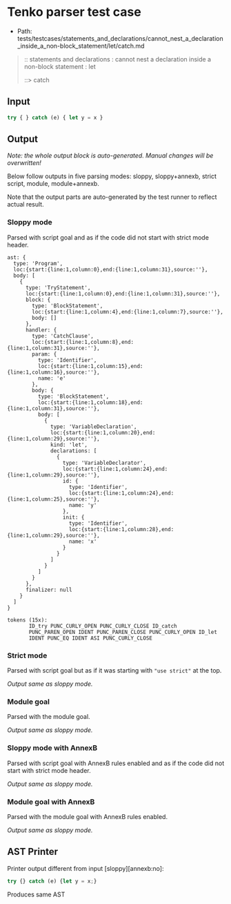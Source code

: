 # Tenko parser test case

- Path: tests/testcases/statements_and_declarations/cannot_nest_a_declaration_inside_a_non-block_statement/let/catch.md

> :: statements and declarations : cannot nest a declaration inside a non-block statement : let
>
> ::> catch

## Input

`````js
try { } catch (e) { let y = x }
`````

## Output

_Note: the whole output block is auto-generated. Manual changes will be overwritten!_

Below follow outputs in five parsing modes: sloppy, sloppy+annexb, strict script, module, module+annexb.

Note that the output parts are auto-generated by the test runner to reflect actual result.

### Sloppy mode

Parsed with script goal and as if the code did not start with strict mode header.

`````
ast: {
  type: 'Program',
  loc:{start:{line:1,column:0},end:{line:1,column:31},source:''},
  body: [
    {
      type: 'TryStatement',
      loc:{start:{line:1,column:0},end:{line:1,column:31},source:''},
      block: {
        type: 'BlockStatement',
        loc:{start:{line:1,column:4},end:{line:1,column:7},source:''},
        body: []
      },
      handler: {
        type: 'CatchClause',
        loc:{start:{line:1,column:8},end:{line:1,column:31},source:''},
        param: {
          type: 'Identifier',
          loc:{start:{line:1,column:15},end:{line:1,column:16},source:''},
          name: 'e'
        },
        body: {
          type: 'BlockStatement',
          loc:{start:{line:1,column:18},end:{line:1,column:31},source:''},
          body: [
            {
              type: 'VariableDeclaration',
              loc:{start:{line:1,column:20},end:{line:1,column:29},source:''},
              kind: 'let',
              declarations: [
                {
                  type: 'VariableDeclarator',
                  loc:{start:{line:1,column:24},end:{line:1,column:29},source:''},
                  id: {
                    type: 'Identifier',
                    loc:{start:{line:1,column:24},end:{line:1,column:25},source:''},
                    name: 'y'
                  },
                  init: {
                    type: 'Identifier',
                    loc:{start:{line:1,column:28},end:{line:1,column:29},source:''},
                    name: 'x'
                  }
                }
              ]
            }
          ]
        }
      },
      finalizer: null
    }
  ]
}

tokens (15x):
       ID_try PUNC_CURLY_OPEN PUNC_CURLY_CLOSE ID_catch
       PUNC_PAREN_OPEN IDENT PUNC_PAREN_CLOSE PUNC_CURLY_OPEN ID_let
       IDENT PUNC_EQ IDENT ASI PUNC_CURLY_CLOSE
`````

### Strict mode

Parsed with script goal but as if it was starting with `"use strict"` at the top.

_Output same as sloppy mode._

### Module goal

Parsed with the module goal.

_Output same as sloppy mode._

### Sloppy mode with AnnexB

Parsed with script goal with AnnexB rules enabled and as if the code did not start with strict mode header.

_Output same as sloppy mode._

### Module goal with AnnexB

Parsed with the module goal with AnnexB rules enabled.

_Output same as sloppy mode._

## AST Printer

Printer output different from input [sloppy][annexb:no]:

````js
try {} catch (e) {let y = x;}
````

Produces same AST
